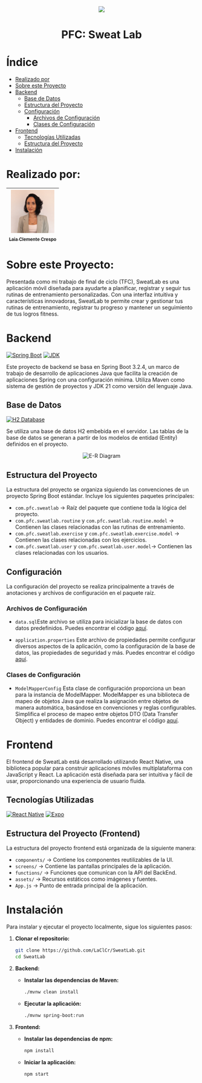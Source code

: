 <div align="center">
  <img src="https://github.com/LaClCr/SweatLab/blob/main/Brand/banner.png"/>
  <br>
  <h1>PFC: Sweat Lab</h1>
</div>


# Índice
- [Realizado por](#realizado-por)
- [Sobre este Proyecto](#sobre-este-proyecto)
- [Backend](#backend)
    - [Base de Datos](#base-de-datos)
    - [Estructura del Proyecto](#estructura-del-proyecto)
    - [Configuración](#configuración)
        - [Archivos de Configuración](#archivos-de-configuración)
        - [Clases de Configuración](#clases-de-configuración)
- [Frontend](#frontend)
    - [Tecnologías Utilizadas](#tecnologías-utilizadas)
    - [Estructura del Proyecto](#estructura-del-proyecto-frontend)
- [Instalación](#instalación)
# Realizado por:

| [<img src="https://github.com/LaClCr/Portafolio/blob/main/image3.jpeg" width=115><br><sub>Laia Clemente Crespo</sub>](https://github.com/LaClCr) |
| :---: |

# Sobre este Proyecto:
Presentada como mi trabajo de final de ciclo (TFC), SweatLab es una aplicación móvil diseñada para ayudarte a planificar, registrar y seguir tus rutinas de entrenamiento personalizadas. Con una interfaz intuitiva y características innovadoras, SweatLab te permite crear y gestionar tus rutinas de entrenamiento, registrar tu progreso y mantener un seguimiento de tus logros fitness.

# Backend
[![Spring Boot](https://img.shields.io/badge/Spring_Boot-3.2.4-green.svg)](https://spring.io/projects/spring-boot)
[![JDK](https://img.shields.io/badge/JDK-21-orange.svg)](https://www.oracle.com/java/technologies/javase-jdk11-downloads.html)

Este proyecto de backend se basa en Spring Boot 3.2.4, un marco de trabajo de desarrollo de aplicaciones Java que facilita la creación de aplicaciones Spring con una configuración mínima. Utiliza Maven como sistema de gestión de proyectos y JDK 21 como versión del lenguaje Java.

## Base de Datos
[![H2 Database](https://img.shields.io/badge/H2_Database-Latest-blue.svg)](https://www.h2database.com/html/main.html)

Se utiliza una base de datos H2 embebida en el servidor. Las tablas de la base de datos se generan a partir de los modelos de entidad (Entity) definidos en el proyecto.

<div align="center">
  <img src="https://github.com/LaClCr/SweatLab/blob/main/DataBase/database.png" width=500 alt="E-R Diagram"/>
</div>

## Estructura del Proyecto

La estructura del proyecto se organiza siguiendo las convenciones de un proyecto Spring Boot estándar. Incluye los siguientes paquetes principales:

* `com.pfc.sweatlab` -> Raíz del paquete que contiene toda la lógica del proyecto.
* `com.pfc.sweatlab.routine` y `com.pfc.sweatlab.routine.model` -> Contienen las clases relacionadas con las rutinas de entrenamiento.
* `com.pfc.sweatlab.exercise` y `com.pfc.sweatlab.exercise.model` -> Contienen las clases relacionadas con los ejercicios.
* `com.pfc.sweatlab.user` y `com.pfc.sweatlab.user.model`-> Contienen las clases relacionadas con los usuarios.


## Configuración

La configuración del proyecto se realiza principalmente a través de anotaciones y archivos de configuración en el paquete raíz.

### Archivos de Configuración

* `data.sql`Este archivo se utiliza para inicializar la base de datos con datos predefinidos. Puedes encontrar el código [aquí](https://github.com/Florida2DAM/pfc-23-24-LaClCr/blob/BackEnd/BackEnd/sweatlab/src/main/resources/data.sql).

* `application.properties` Este archivo de propiedades permite configurar diversos aspectos de la aplicación, como la configuración de la base de datos, las propiedades de seguridad y más. Puedes encontrar el código [aquí](https://github.com/Florida2DAM/pfc-23-24-LaClCr/blob/BackEnd/BackEnd/sweatlab/src/main/resources/application.properties).

### Clases de Configuración

* `ModelMapperConfig` Esta clase de configuración proporciona un bean para la instancia de ModelMapper. ModelMapper es una biblioteca de mapeo de objetos Java que realiza la asignación entre objetos de manera automática, basándose en convenciones y reglas configurables. Simplifica el proceso de mapeo entre objetos DTO (Data Transfer Object) y entidades de dominio. Puedes encontrar el código [aquí](https://github.com/Florida2DAM/pfc-23-24-LaClCr/blob/BackEnd/BackEnd/sweatlab/src/main/java/com/pfc/sweatlab/config/ModelMapperConfig.java).

# Frontend

El frontend de SweatLab está desarrollado utilizando React Native, una biblioteca popular para construir aplicaciones móviles multiplataforma con JavaScript y React. La aplicación está diseñada para ser intuitiva y fácil de usar, proporcionando una experiencia de usuario fluida.

## Tecnologías Utilizadas

[![React Native](https://img.shields.io/badge/React_Native-0.70-blue.svg)](https://reactnative.dev/)
[![Expo](https://img.shields.io/badge/Expo-48.0.8-lightgrey.svg)](https://expo.dev/)

## Estructura del Proyecto (Frontend)

La estructura del proyecto frontend está organizada de la siguiente manera:

* `components/` -> Contiene los componentes reutilizables de la UI.
* `screens/` -> Contiene las pantallas principales de la aplicación.
* `functions/` -> Funciones que comunican con la API del BackEnd.
* `assets/` -> Recursos estáticos como imágenes y fuentes.
* `App.js` -> Punto de entrada principal de la aplicación.


# Instalación

Para instalar y ejecutar el proyecto localmente, sigue los siguientes pasos:

1. **Clonar el repositorio:**
    ```sh
    git clone https://github.com/LaClCr/SweatLab.git
    cd SweatLab
    ```

2. **Backend:**
    - **Instalar las dependencias de Maven:**
        ```sh
        ./mvnw clean install
        ```
    - **Ejecutar la aplicación:**
        ```sh
        ./mvnw spring-boot:run
        ```

3. **Frontend:**
    - **Instalar las dependencias de npm:**
        ```sh
        npm install
        ```
    - **Iniciar la aplicación:**
        ```sh
        npm start
        ```

